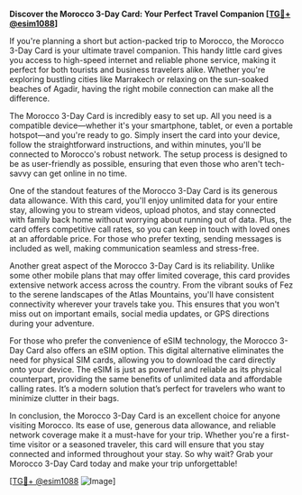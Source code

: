 **Discover the Morocco 3-Day Card: Your Perfect Travel Companion [[TG💪+ @esim1088](https://t.me/s/esim1088)]**

If you're planning a short but action-packed trip to Morocco, the Morocco 3-Day Card is your ultimate travel companion. This handy little card gives you access to high-speed internet and reliable phone service, making it perfect for both tourists and business travelers alike. Whether you're exploring bustling cities like Marrakech or relaxing on the sun-soaked beaches of Agadir, having the right mobile connection can make all the difference.

The Morocco 3-Day Card is incredibly easy to set up. All you need is a compatible device—whether it's your smartphone, tablet, or even a portable hotspot—and you're ready to go. Simply insert the card into your device, follow the straightforward instructions, and within minutes, you'll be connected to Morocco's robust network. The setup process is designed to be as user-friendly as possible, ensuring that even those who aren't tech-savvy can get online in no time.

One of the standout features of the Morocco 3-Day Card is its generous data allowance. With this card, you'll enjoy unlimited data for your entire stay, allowing you to stream videos, upload photos, and stay connected with family back home without worrying about running out of data. Plus, the card offers competitive call rates, so you can keep in touch with loved ones at an affordable price. For those who prefer texting, sending messages is included as well, making communication seamless and stress-free.

Another great aspect of the Morocco 3-Day Card is its reliability. Unlike some other mobile plans that may offer limited coverage, this card provides extensive network access across the country. From the vibrant souks of Fez to the serene landscapes of the Atlas Mountains, you'll have consistent connectivity wherever your travels take you. This ensures that you won't miss out on important emails, social media updates, or GPS directions during your adventure.

For those who prefer the convenience of eSIM technology, the Morocco 3-Day Card also offers an eSIM option. This digital alternative eliminates the need for physical SIM cards, allowing you to download the card directly onto your device. The eSIM is just as powerful and reliable as its physical counterpart, providing the same benefits of unlimited data and affordable calling rates. It’s a modern solution that’s perfect for travelers who want to minimize clutter in their bags.

In conclusion, the Morocco 3-Day Card is an excellent choice for anyone visiting Morocco. Its ease of use, generous data allowance, and reliable network coverage make it a must-have for your trip. Whether you're a first-time visitor or a seasoned traveler, this card will ensure that you stay connected and informed throughout your stay. So why wait? Grab your Morocco 3-Day Card today and make your trip unforgettable!

[[TG💪+ @esim1088](https://t.me/s/esim1088) ![Image](https://i.postimg.cc/Y0z9fWf4/image.png)]